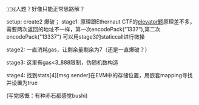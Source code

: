 🇮🇳人题？好像只能正常思路解？

setup:
create2 爆破；
stage1: 原理跟Ethernaut CTF的[elevator题](https://www.levi104.com/2023/06/23/04.Ethernaut%20CTF/11.Elevator)原理差不多，需要两次返回的地址不一样，第一次encodePack("1337"),第二次encodePack("13337")
可以用stage3的staticcall进行微操

stage2: 一直消耗gas，让剩余量剩余为7（还是一直爆破？）

stage3: 这里有gas<3_888限制，伪随机数构造

stage4: 找到stats[4][msg.sender]在EVM中的存储位置，用嵌套mapping寻找并设置为true

(写完感慨：有种赤石都感觉bushi)